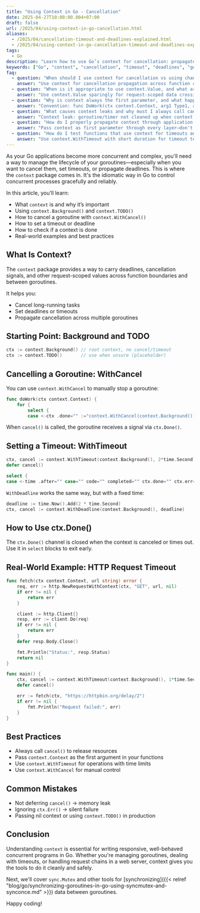 ```yaml
---
title: "Using Context in Go - Cancellation"
date: 2025-04-27T10:00:00.004+07:00
draft: false
url: /2025/04/using-context-in-go-cancellation.html
aliases:
  - /2025/04/cancellation-timeout-and-deadlines-explained.html
  - /2025/04/using-context-in-go-cancellation-timeout-and-deadlines-explained.html
tags:
  - Go
description: "Learn how to use Go’s context for cancellation: propagate cancel signals across goroutines, avoid leaks with defer cancel, and write resilient handlers."
keywords: ["Go", "context", "cancellation", "timeout", "deadlines", "goroutines"]
faq:
  - question: "When should I use context for cancellation vs using channels or sync primitives?"
    answer: "Use context for cancellation propagation across function calls and goroutines—standardized, composable. Use channels for data flow with cancellation as side effect. Context (cancellation signal): func Process(ctx context.Context, items []Item) error { for _, item := range items { select { case <-ctx.Done(): return ctx.Err(); default: process(item) } } }—stops on cancel. Use when: (1) Request-scoped cancellation: HTTP request canceled, stop all workers. (2) Timeout enforcement: database query, API call—hard deadline. (3) Cascading cancellation: parent goroutine canceled, children stop. (4) Standard library integration: http.NewRequestWithContext, sql.QueryContext. Channels (data + cancellation): done := make(chan struct{}); go func() { for { select { case <-done: return; case item := <-workCh: process(item) } } }(); close(done)—stops and signals completion. Use when: (1) Producer-consumer: channel carries work items, close signals no more. (2) Fan-out pattern: distribute to workers, close to stop. (3) Need to distinguish completion from cancellation: done vs canceled. Comparison: context standardized (first param convention), works with stdlib, timeout/deadline built-in. Channels custom, more flexibility, can carry data. Don't mix: passing both context and done channel—redundant, confusing. Best practice: context for cancellation signal, channels for work distribution. Pattern: accept context in function, check ctx.Done() in loops: for { select { case <-ctx.Done(): return; default: work() } }. HTTP handlers: r.Context() provides request context—canceled when client disconnects. Background jobs: use context.Background() as root, derive timeouts: ctx, cancel := context.WithTimeout(context.Background(), 5*time.Minute)."
  - question: "When is it appropriate to use context.Value, and what are its limitations?"
    answer: "Use context.Value sparingly for request-scoped data crossing API boundaries (request ID, auth token)—not for optional parameters. Avoid for business logic or configuration. Valid use: ctx = context.WithValue(ctx, requestIDKey, uuid.New()); later: id := ctx.Value(requestIDKey).(uuid.UUID). Examples: (1) Request ID for logging: tracing distributed requests. (2) Auth token: JWT extracted from header, passed to services. (3) User identity: authenticated user, used in audit logs. (4) Correlation data: tracing spans, baggage. Invalid use: (1) Optional function parameters: passing timeout via context.Value instead of parameter—wrong, use context.WithTimeout. (2) Configuration: passing DB connection, logger via context—wrong, inject as dependencies. (3) Business data: passing orderID via context—wrong, make it function parameter. Why limitations: (1) Type-unsafe: ctx.Value returns any, need type assertion—runtime panic if wrong. (2) Implicit: hidden dependencies, hard to see what function needs. (3) Not discoverable: can't tell from signature what's in context. (4) Testing harder: must populate context with all values tests need. Best practice: define typed keys: type contextKey string; const requestIDKey contextKey = \"requestID\". Avoid string keys: collisions between packages. Helpers: func RequestIDFromContext(ctx context.Context) (uuid.UUID, bool) { id, ok := ctx.Value(requestIDKey).(uuid.UUID); return id, ok }—type-safe extraction. Go proverb: 'context.Value should inform, not control'—use for observability (logging, tracing), not business logic. Anti-pattern: ctx.Value(\"timeout\")—use context.WithTimeout. ctx.Value(\"db\")—inject DB as struct field. If data is required for function to work: make it parameter, not context value. Production: limit context.Value to cross-cutting concerns: request ID, trace ID, user ID—data that flows through every layer but isn't core to any."
  - question: "Why is context always the first parameter, and what happens if I don't follow this convention?"
    answer: "Convention: func DoWork(ctx context.Context, arg1 Type1, arg2 Type2) error—context first, before other parameters. Consistency aids readability and tooling. Why first: (1) Consistency—every function looks same: db.QueryContext(ctx, query), http.NewRequestWithContext(ctx, method, url, body). (2) Visibility—context handling is important, first position emphasizes it. (3) Tooling—linters check first param is context: revive, staticcheck. (4) Standard library—all stdlib context-aware functions use this convention. What if you don't: (1) Code reviewers confused—not idiomatic. (2) Linters warn—golangci-lint flags non-standard position. (3) Harder refactoring—automated tools expect first param. (4) Team inconsistency—some functions ctx first, others ctx last. Exceptions: methods on types: func (s *Service) Process(id int, ctx context.Context)—still not recommended, prefer func (s *Service) Process(ctx context.Context, id int). Variadic functions: func (s *Service) Process(ctx context.Context, ids ...int)—ctx before variadic. Optional context: func Process(arg string, ctx ...context.Context)—anti-pattern, always require context or don't use it. Migration: adding context to existing function: change func Process(id int) error to func Process(ctx context.Context, id int) error—breaking change, version bump or new function ProcessWithContext. Best practice: always ctx as first param, use context.Background() if no cancellation needed initially—easier to add timeout later. Production: enforce with linter: revive with context-as-argument rule."
  - question: "What causes context leaks and why must I always call cancel() even if context expires naturally?"
    answer: "Context leak: goroutine/timer not cleaned up when context no longer needed—causes memory leak. Always defer cancel() immediately after creating context. Problem: ctx, cancel := context.WithTimeout(context.Background(), 5*time.Second); doWork(ctx)—if doWork returns in 1 second, timer runs for 4 more seconds unnecessarily. Multiply by 1000 requests/sec = thousands of leaked timers. Fix: ctx, cancel := context.WithTimeout(context.Background(), 5*time.Second); defer cancel(); doWork(ctx)—cancel() stops timer immediately when function returns. Why cancel() even if timeout expires: (1) WithTimeout creates goroutine + timer—need cleanup even after expiry. (2) WithCancel allocates resources—must release. (3) Multiple calls safe—cancel() idempotent, calling after expiry is no-op. Memory leak example: func handler(w http.ResponseWriter, r *http.Request) { ctx, _ := context.WithTimeout(r.Context(), 1*time.Second); query(ctx) }—never calls cancel(), timer leaks every request. 1M requests = 1M leaked timers. Correct: func handler(w http.ResponseWriter, r *http.Request) { ctx, cancel := context.WithTimeout(r.Context(), 1*time.Second); defer cancel(); query(ctx) }. Detection: go tool pprof -http=:6060 http://localhost:6060/debug/pprof/heap—shows leaked allocations. Monitor goroutine count: runtime.NumGoroutine()—grows unbounded if leaking. Pattern: always defer cancel() on same line: ctx, cancel := context.WithCancel(ctx); defer cancel()—hard to forget. Exception: none—always call cancel(). Even: ctx, cancel := context.WithCancel(context.Background()); go worker(ctx); shutdown := func() { cancel() }—shutdown calls cancel later, not leaked. Linters: govet warns 'cancel not called' but not always—manual review needed. Best practice: defer cancel() immediately, treat as invariant like defer file.Close()."
  - question: "How do I properly propagate context through application layers (handler → service → repository)?"
    answer: "Pass context as first parameter through every layer—don't create new root contexts mid-stack, derive from incoming context. HTTP handler (entry point): func handler(w http.ResponseWriter, r *http.Request) { ctx := r.Context(); user, err := userService.GetUser(ctx, id); ... }. r.Context() provides request context—canceled when client disconnects, has request-scoped values. Service layer: func (s *UserService) GetUser(ctx context.Context, id int) (*User, error) { user, err := s.repo.FindByID(ctx, id); if err != nil { return nil, err }; return user, nil }—passes context down. Repository layer: func (r *UserRepository) FindByID(ctx context.Context, id int) (*User, error) { return r.db.QueryRowContext(ctx, 'SELECT * FROM users WHERE id=$1', id).Scan(&user) }—uses context for query cancellation. Adding timeout at service layer: func (s *UserService) GetUser(ctx context.Context, id int) (*User, error) { ctx, cancel := context.WithTimeout(ctx, 2*time.Second); defer cancel(); return s.repo.FindByID(ctx, id) }—derives from incoming ctx, adds 2s timeout. Why derive: inherits parent cancellation—if handler ctx canceled (client disconnected), service/repo operations also canceled. Don't: create new root: func (s *UserService) GetUser(ctx context.Context, id int) (*User, error) { newCtx := context.Background(); return s.repo.FindByID(newCtx, id) }—breaks cancellation chain, query continues even if client gone. Background workers: use context.Background() as root since no incoming request: go func() { ctx := context.Background(); for { processJob(ctx) } }(). With shutdown: ctx, cancel := context.WithCancel(context.Background()); go worker(ctx); on shutdown: cancel()—stops worker. Testing: pass context.Background() in tests, or context.WithTimeout for timeout tests: ctx, cancel := context.WithTimeout(context.Background(), 100*time.Millisecond); defer cancel(); err := svc.SlowOperation(ctx); assert.Equal(context.DeadlineExceeded, err). Best practice: never create new root context in middle of call stack (except background jobs), always derive from incoming context—preserves cancellation and values."
  - question: "How do I test functions that use context for timeouts and cancellation?"
    answer: "Use context.WithTimeout with short duration for timeout tests, context.WithCancel with manual cancel for cancellation tests—verify function respects context. Test timeout: func TestProcessTimeout(t *testing.T) { ctx, cancel := context.WithTimeout(context.Background(), 10*time.Millisecond); defer cancel(); err := Process(ctx); assert.Equal(t, context.DeadlineExceeded, err) }—Process should return within 10ms with DeadlineExceeded error. Test cancellation: func TestProcessCancellation(t *testing.T) { ctx, cancel := context.WithCancel(context.Background()); go func() { time.Sleep(10 * time.Millisecond); cancel() }(); err := Process(ctx); assert.Equal(t, context.Canceled, err) }—Process should stop when cancel() called. Test context propagation: func TestContextPropagation(t *testing.T) { ctx := context.WithValue(context.Background(), requestIDKey, \"test-123\"); result := ProcessWithContext(ctx); assert.Equal(t, \"test-123\", result.RequestID) }—verify context values passed through. Mock timeouts for external calls: type mockClient struct { delay time.Duration }; func (m *mockClient) Fetch(ctx context.Context) error { select { case <-time.After(m.delay): return nil; case <-ctx.Done(): return ctx.Err() } }—simulates slow operation, respects context. Table-driven timeout tests: tests := []struct { name string; timeout time.Duration; expectErr error }{{\"fast\", 1*time.Second, nil}, {\"timeout\", 10*time.Millisecond, context.DeadlineExceeded}}; for _, tt := range tests { t.Run(tt.name, func(t *testing.T) { ctx, cancel := context.WithTimeout(context.Background(), tt.timeout); defer cancel(); err := SlowFunc(ctx); assert.Equal(t, tt.expectErr, err) }) }. Testing cleanup: verify cancel() called: called := false; cancel := func() { called = true }; defer func() { assert.True(t, called, \"cancel not called\") }()—ensures no leak. Integration tests: use real context with reasonable timeout: ctx, cancel := context.WithTimeout(context.Background(), 5*time.Second); defer cancel(); err := RealAPICall(ctx); assert.NoError(t, err)—tests actual behavior. Best practice: separate unit tests (mock timeouts, fast) from integration tests (real context, slower). Always test that long-running functions respect ctx.Done()—critical for production responsiveness."
---
```


As your Go applications become more concurrent and complex, you'll need a way to manage the lifecycle of your goroutines—especially when you want to cancel them, set timeouts, or propagate deadlines. This is where the `context` package comes in. It's the idiomatic way in Go to control concurrent processes gracefully and reliably.

In this article, you’ll learn:

*   What `context` is and why it’s important
*   Using `context.Background()` and `context.TODO()`
*   How to cancel a goroutine with `context.WithCancel()`
*   How to set a timeout or deadline
*   How to check if a context is done
*   Real-world examples and best practices

What Is Context?
----------------

The `context` package provides a way to carry deadlines, cancellation signals, and other request-scoped values across function boundaries and between goroutines.

It helps you:

*   Cancel long-running tasks
*   Set deadlines or timeouts
*   Propagate cancellation across multiple goroutines

Starting Point: Background and TODO
-----------------------------------

```go
ctx := context.Background() // root context, no cancel/timeout
ctx := context.TODO()       // use when unsure (placeholder)
```

Cancelling a Goroutine: WithCancel
----------------------------------

You can use `context.WithCancel` to manually stop a goroutine:

```go
func doWork(ctx context.Context) {
    for {
        select {
        case <-ctx .done="" :="context.WithCancel(context.Background())" cancel="" canceled="" code="" context="" ctx="" default:="" dowork="" fmt.println="" func="" go="" main="" orking...="" oroutine="" return="" the="" time.millisecond="" time.second="" time.sleep="">
```

When `cancel()` is called, the goroutine receives a signal via `ctx.Done()`.

Setting a Timeout: WithTimeout
------------------------------

```go
ctx, cancel := context.WithTimeout(context.Background(), 2*time.Second)
defer cancel()

select {
case <-time .after="" case="" code="" completed="" ctx.done="" ctx.err="" fmt.println="" ontext="" peration="" time.second="" timeout:="">
```

`WithDeadline` works the same way, but with a fixed time:

```go
deadline := time.Now().Add(2 * time.Second)
ctx, cancel := context.WithDeadline(context.Background(), deadline) 
```

How to Use ctx.Done()
---------------------

The `ctx.Done()` channel is closed when the context is canceled or times out. Use it in `select` blocks to exit early.

Real-World Example: HTTP Request Timeout
----------------------------------------

```go
func fetch(ctx context.Context, url string) error {
    req, err := http.NewRequestWithContext(ctx, "GET", url, nil)
    if err != nil {
        return err
    }

    client := http.Client{}
    resp, err := client.Do(req)
    if err != nil {
        return err
    }
    defer resp.Body.Close()

    fmt.Println("Status:", resp.Status)
    return nil
}

func main() {
    ctx, cancel := context.WithTimeout(context.Background(), 1*time.Second)
    defer cancel()

    err := fetch(ctx, "https://httpbin.org/delay/2")
    if err != nil {
        fmt.Println("Request failed:", err)
    }
} 
```

Best Practices
--------------

*   Always call `cancel()` to release resources
*   Pass `context.Context` as the first argument in your functions
*   Use `context.WithTimeout` for operations with time limits
*   Use `context.WithCancel` for manual control

Common Mistakes
---------------

*   Not deferring `cancel()` → memory leak
*   Ignoring `ctx.Err()` → silent failure
*   Passing nil context or using `context.TODO()` in production

Conclusion
----------

Understanding `context` is essential for writing responsive, well-behaved concurrent programs in Go. Whether you're managing goroutines, dealing with timeouts, or handling request chains in a web server, context gives you the tools to do it cleanly and safely.

Next, we'll cover `sync.Mutex` and other tools for [synchronizing]({{< relref "blog/go/synchronizing-goroutines-in-go-using-syncmutex-and-synconce.md" >}}) data between goroutines.

Happy coding!
